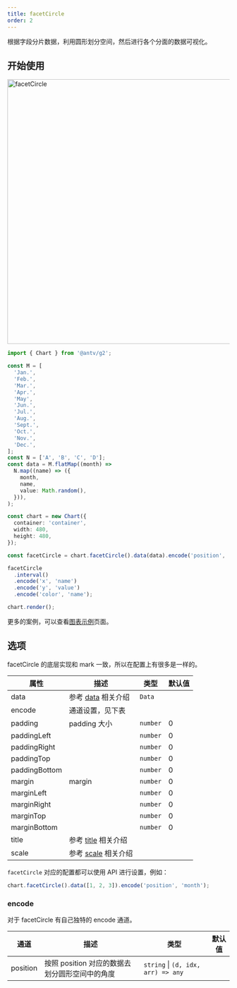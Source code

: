 ```yaml
---
title: facetCircle
order: 2
---
```


根据字段分片数据，利用圆形划分空间，然后进行各个分面的数据可视化。

## 开始使用

<img alt="facetCircle" src="https://mdn.alipayobjects.com/mdn/huamei_qa8qxu/afts/img/A*Tsx5RJVrVtsAAAAAAAAAAAAADmJ7AQ" width="600" />

```ts
import { Chart } from '@antv/g2';

const M = [
  'Jan.',
  'Feb.',
  'Mar.',
  'Apr.',
  'May',
  'Jun.',
  'Jul.',
  'Aug.',
  'Sept.',
  'Oct.',
  'Nov.',
  'Dec.',
];
const N = ['A', 'B', 'C', 'D'];
const data = M.flatMap((month) =>
  N.map((name) => ({
    month,
    name,
    value: Math.random(),
  })),
);

const chart = new Chart({
  container: 'container',
  width: 480,
  height: 480,
});

const facetCircle = chart.facetCircle().data(data).encode('position', 'month');

facetCircle
  .interval()
  .encode('x', 'name')
  .encode('y', 'value')
  .encode('color', 'name');

chart.render();
```

更多的案例，可以查看[图表示例](/examples)页面。

## 选项

facetCircle 的底层实现和 mark 一致，所以在配置上有很多是一样的。

| 属性          | 描述                                         | 类型     | 默认值 |
| ------------- | -------------------------------------------- | -------- | ------ |
| data          | 参考 [data](/manual/core/data/overview) 相关介绍             | `Data`   |        |
| encode        | 通道设置，见下表                             |          |        |
| padding       | padding 大小                                 | `number` | 0      |
| paddingLeft   |                                              | `number` | 0      |
| paddingRight  |                                              | `number` | 0      |
| paddingTop    |                                              | `number` | 0      |
| paddingBottom |                                              | `number` | 0      |
| margin        | margin                                       | `number` | 0      |
| marginLeft    |                                              | `number` | 0      |
| marginRight   |                                              | `number` | 0      |
| marginTop     |                                              | `number` | 0      |
| marginBottom  |                                              | `number` | 0      |
| title         | 参考 [title](/manual/component/title) 相关介绍 |          |        |
| scale         | 参考 [scale](/manual/core/scale/overview) 相关介绍    |          |        |

`facetCircle` 对应的配置都可以使用 API 进行设置，例如：

```ts
chart.facetCircle().data([1, 2, 3]).encode('position', 'month');
```

### encode

对于 facetCircle 有自己独特的 encode 通道。

| 通道     | 描述                                           | 类型                               | 默认值 |
| -------- | ---------------------------------------------- | ---------------------------------- | ------ |
| position | 按照 position 对应的数据去划分圆形空间中的角度 | `string` \| `(d, idx, arr) => any` |        |
